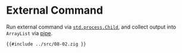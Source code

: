 # External Command

Run external command via [`std.process.Child`], and collect output into `ArrayList` via [pipe].
```zig
{{#include ../src/08-02.zig }}
```

[`std.process.Child`]: https://ziglang.org/documentation/0.11.0/std/#A;std:process.Child
[pipe]: https://man7.org/linux/man-pages/man2/pipe.2.html
